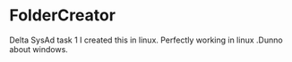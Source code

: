 # FolderCreator
Delta SysAd task 1
I created this in linux. Perfectly working in linux .Dunno about windows.
